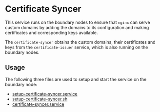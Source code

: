 # Certificate Syncer

This service runs on the boundary nodes to ensure that `nginx` can serve custom domains
by adding the domains to its configuration and making certificates and corresponding keys
available.

The `certificate-syncer` obtains the custom domains, their certificates and keys
from the `certificate-issuer` service, which is also running on the boundary nodes.

## Usage

The following three files are used to setup and start the service on the boundary node:

* [setup-certificate-syncer.service](../../../ic-os/components/boundary-guestos/etc/systemd/system/setup-certificate-syncer.service)
* [setup-certificate-syncer.sh](../../../ic-os/components/boundary-guestos/opt/ic/bin/setup-certificate-syncer.sh)
* [certificate-syncer.service](../../../ic-os/components/boundary-guestos/etc/systemd/system/certificate-syncer.service)
